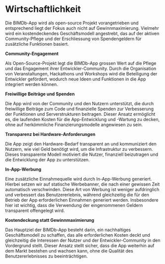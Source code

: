 # Wirtschaftlichkeit

Die BIMDb-App wird als open-source Projekt vorangetrieben und entsprechend liegt der Fokus auch nicht auf Gewinnmaximierung. Vielmehr wird ein kostendeckendes  Geschäftsmodell angestrebt, das auf der aktiven Community-Pflege und der Erschliessung von Spendengeldern für zusätzliche Funktionen basiert. 

**Community-Engagement**

Als Open-Source-Projekt legt die BIMDb-App grossen Wert auf die Pflege und das Engagement ihrer Entwickler-Community. Durch die Organisation von Veranstaltungen, Hackathons und Workshops wird die Beteiligung der Entwickler gefördert, wodurch neue Ideen und Funktionen in die App integriert werden können.

**Freiwillige Beiträge und Spenden**

Die App wird von der Community und den Nutzern unterstützt, die durch freiwillige Beiträge zum Code und finanzielle Spenden zur Verbesserung der Funktionen und Serverstrukturen beitragen. Dieser Ansatz ermöglicht es, die laufenden Kosten für die App-Entwicklung und -Wartung zu decken, ohne auf herkömmliche Finanzierungsmodelle angewiesen zu sein.

**Transparenz bei Hardware-Anforderungen**

Die App zeigt den Hardware-Bedarf transparent an und kommuniziert den Nutzern, wie viel Geld benötigt wird, um die Infrastruktur zu verbessern. Dieses transparente Modell motiviert die Nutzer, finanziell beizutragen und die Entwicklung der App zu unterstützen.

**In-App-Werbung**

Eine zusätzliche Einnahmequelle wird durch In-App-Werbung generiert. Hierbei setzen wir auf statische Werbebanner, die nach einer gewissen Zeit automatisch verschwinden. Diese Art von Werbung ist weniger aufdringlich und verbessert das Benutzererlebnis, während gleichzeitig die für den Betrieb der App erforderlichen Einnahmen generiert werden. Insbesondere hier ist wichtig, dass die Verwendung der eingenommenen Geldern transparent offengelegt wird.

**Kostendeckung statt Gewinnmaximierung**

Das Hauptziel der BIMDb-App besteht darin, ein nachhaltiges Geschäftsmodell zu schaffen, das alle erforderlichen Kosten deckt und gleichzeitig die Interessen der Nutzer und der Entwickler-Community in den Vordergrund stellt. Dieser Ansatz stellt sicher, dass die App weiterhin auf dem Markt bestehen und wachsen kann, ohne die Qualität des Benutzererlebnisses zu beeinträchtigen.


